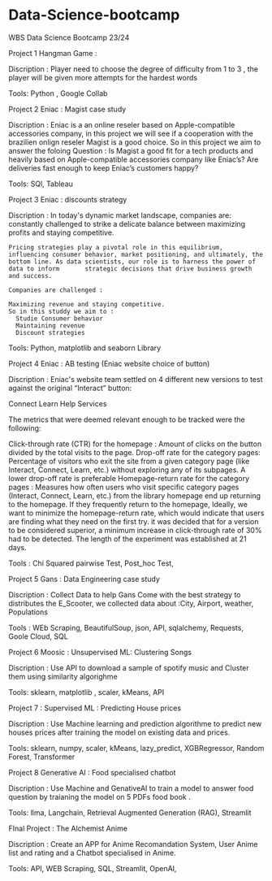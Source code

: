 # Data-Science-bootcamp

WBS Data Science Bootcamp 23/24

Project 1 Hangman Game : 

  Discription : Player need to choose the degree of difficulty from 1 to 3 , the player will be given more attempts for the hardest words
  
  Tools: Python , Google Collab 

Project 2 Eniac :
Magist case study 

  Discription : Eniac is a an online reseler based on Apple-compatible accessories company, in this project we will see if a cooperation with the brazilien onlign reseler Magist is a good choice.
    So in this project we aim to answer the foloing Question : 
    Is Magist a good fit for a tech products and heavily based on Apple-compatible accessories company like Eniac’s?
    Are deliveries fast enough to keep Eniac’s customers happy?
  
  Tools: SQl, Tableau

Project 3 Eniac : discounts strategy 

  Discription : In today's dynamic market landscape, companies are:
    constantly challenged to strike a delicate balance between maximizing profits and staying competitive. 
    
    Pricing strategies play a pivotal role in this equilibrium, influencing consumer behavior, market positioning, and ultimately, the bottom line. As data scientists, our role is to harness the power of data to inform       strategic decisions that drive business growth and success.

    Companies are challenged :
 
    Maximizing revenue and staying competitive. 
    So in this studdy we aim to : 
      Studie Consumer behavior
      Maintaining revenue
      Discount strategies

   Tools: Python, matplotlib and seaborn Library


Project 4 Eniac : AB testing (Eniac website choice of button)

Discription : Eniac's website team settled on 4 different new versions to test against the original “Interact” button:

  Connect
  Learn
  Help
  Services
  
  The metrics that were deemed relevant enough to be tracked were the following:
  
  Click-through rate (CTR) for the homepage : Amount of clicks on the button divided by the total visits to the page.
  Drop-off rate for the category pages: Percentage of visitors who exit the site from a given category page (like Interact, Connect, Learn, etc.) without exploring any of its subpages. A lower drop-off rate is preferable
  Homepage-return rate for the category pages : Measures how often users who visit specific category pages (Interact, Connect, Learn, etc.) from the library homepage end up returning to the homepage. If they frequently     return to the homepage, Ideally, we want to minimize the homepage-return rate, which would indicate that users are finding what they need on the first try.
  it was decided that for a version to be considered superior, a minimum increase in click-through rate of 30% had to be detected.
  The length of the experiment was established at 21 days.

Tools : Chi Squared pairwise Test, Post_hoc Test, 

Project 5 Gans : Data Engineering case study

  Discription : Collect Data to help Gans Come with the best strategy to distributes the E_Scooter, we collected data about :City, Airport, weather, Populations
  
  Tools : WEb Scraping, BeautifulSoup, json, API, sqlalchemy, Requests, Goole Cloud, SQL
  
Project 6 Moosic : Unsupervised ML: Clustering Songs  

  Discription : Use API to download a sample of spotify music and Cluster them using similarity algorighme
  
  Tools: sklearn, matplotlib ,  scaler, kMeans, API

Project 7 : Supervised ML : Predicting House prices

  Discription : Use Machine learning and prediction algorithme to predict new houses prices after training the model on existing data and prices. 
  
  Tools: sklearn, numpy, scaler, kMeans, lazy_predict, XGBRegressor, Random Forest, Transformer
  
Project 8 Generative AI : Food specialised chatbot

  Discription : Use Machine and GenativeAI to train a model to answer food question by traianing the model on 5 PDFs food book . 
  
  Tools: llma, Langchain, Retrieval Augmented Generation (RAG), Streamlit

  FInal Project : The Alchemist Anime

  Discription : Create an APP for Anime Recomandation System, User Anime list and rating and a Chatbot specialised in Anime.
  
  Tools: API, WEB Scraping, SQL, Streamlit, OpenAI, 
